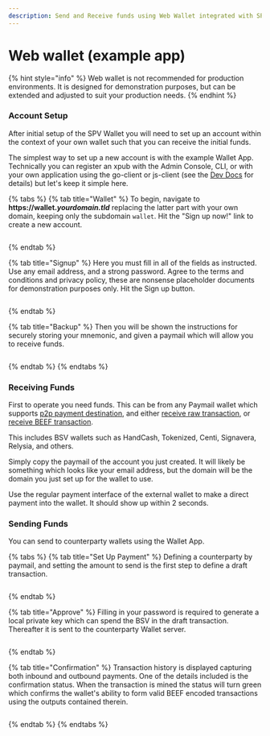 ```yaml
---
description: Send and Receive funds using Web Wallet integrated with SPV Wallet
---
```


# Web wallet (example app)

{% hint style="info" %}
Web wallet is not recommended for production environments. It is designed for demonstration purposes, but can be extended and adjusted to suit your production needs.
{% endhint %}

### Account Setup

After initial setup of the SPV Wallet you will need to set up an account within the context of your own wallet such that you can receive the initial funds.

The simplest way to set up a new account is with the example Wallet App. Technically you can register an xpub with the Admin Console, CLI, or with your own application using the go-client or js-client (see the [Dev Docs](https://app.gitbook.com/o/XRhTy6ZTa7k6aGkXcfRv/s/XXlVD1d5DMU8RH6DWSb7/) for details) but let's keep it simple here.

{% tabs %}
{% tab title="Wallet" %}
To begin, navigate to **https://wallet.**_**yourdomain.tld**_ replacing the latter part with your own domain, keeping only the subdomain `wallet`. Hit the "Sign up now!" link to create a new account.

<figure><img src="/.gitbook/assets/spv-web-wallet-login.jpg" alt=""><figcaption></figcaption></figure>
{% endtab %}

{% tab title="Signup" %}
Here you must fill in all of the fields as instructed. Use any email address, and a strong password. Agree to the terms and conditions and privacy policy, these are nonsense placeholder documents for demonstration purposes only. Hit the Sign up button.

<figure><img src="/.gitbook/assets/spv-web-wallet-signup.png" alt=""><figcaption></figcaption></figure>
{% endtab %}

{% tab title="Backup" %}
Then you will be shown the instructions for securely storing your mnemonic, and given a paymail which will allow you to receive funds.

<figure><img src="/.gitbook/assets/spv-web-wallet-registration-success.png" alt=""><figcaption></figcaption></figure>
{% endtab %}
{% endtabs %}

### Receiving Funds

First to operate you need funds. This can be from any Paymail wallet which supports [p2p payment destination](https://bsv.brc.dev/payments/0028), and either [receive raw transaction](https://bsv.brc.dev/payments/0028), or [receive BEEF transaction](https://bsv.brc.dev/payments/0070).

This includes BSV wallets such as HandCash, Tokenized, Centi, Signavera, Relysia, and others.

Simply copy the paymail of the account you just created. It will likely be something which looks like your email address, but the domain will be the domain you just set up for the wallet to use.

Use the regular payment interface of the external wallet to make a direct payment into the wallet. It should show up within 2 seconds.

### Sending Funds

You can send to counterparty wallets using the Wallet App.

{% tabs %}
{% tab title="Set Up Payment" %}
Defining a counterparty by paymail, and setting the amount to send is the first step to define a draft transaction.

<figure><img src="/.gitbook/assets/spv-web-wallet-send.png" alt=""><figcaption></figcaption></figure>
{% endtab %}

{% tab title="Approve" %}
Filling in your password is required to generate a local private key which can spend the BSV in the draft transaction. Thereafter it is sent to the counterparty Wallet server.

<figure><img src="/.gitbook/assets/spv-web-wallet-send-confirmation.png" alt=""><figcaption></figcaption></figure>
{% endtab %}

{% tab title="Confirmation" %}
Transaction history is displayed capturing both inbound and outbound payments. One of the details included is the confirmation status. When the transaction is mined the status will turn green which confirms the wallet's ability to form valid BEEF encoded transactions using the outputs contained therein.

<figure><img src="/.gitbook/assets/spv-web-wallet-transactions.png" alt=""><figcaption></figcaption></figure>
{% endtab %}
{% endtabs %}
